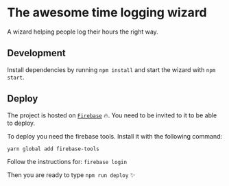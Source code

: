 The awesome time logging wizard
===
A wizard helping people log their hours the right way.

## Development

Install dependencies by running `npm install` and start the wizard with `npm start`.

## Deploy
The project is hosted on [`Firebase`](https://console.firebase.google.com/u/0/project/dibk-fore-timer/overview) :fire:. You need to be invited to it to be able to deploy.

To deploy you need the firebase tools.
Install it with the following command:

`yarn global add firebase-tools`

Follow the instructions for:
`firebase login`

Then you are ready to type `npm run deploy` :sparkles:
